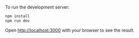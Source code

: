 To run the development server:

```bash
npm install
npm run dev
```

Open [http://localhost:3000](http://localhost:3000) with your browser to see the result.

